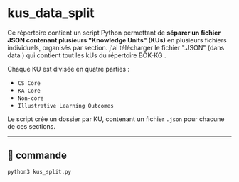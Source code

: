 # kus_data_split

Ce répertoire contient un script Python permettant de **séparer un fichier JSON contenant plusieurs "Knowledge Units" (KUs)** en plusieurs fichiers individuels, organisés par section.
j'ai télécharger le fichier ".JSON" (dans data ) qui contient tout les kUs du répertoire BOK-KG . 

Chaque KU est divisée en quatre parties :
- `CS Core`
- `KA Core`
- `Non-core`
- `Illustrative Learning Outcomes`

Le script crée un dossier par KU, contenant un fichier `.json` pour chacune de ces sections.

---

## 📂 commande
```
python3 kus_split.py

